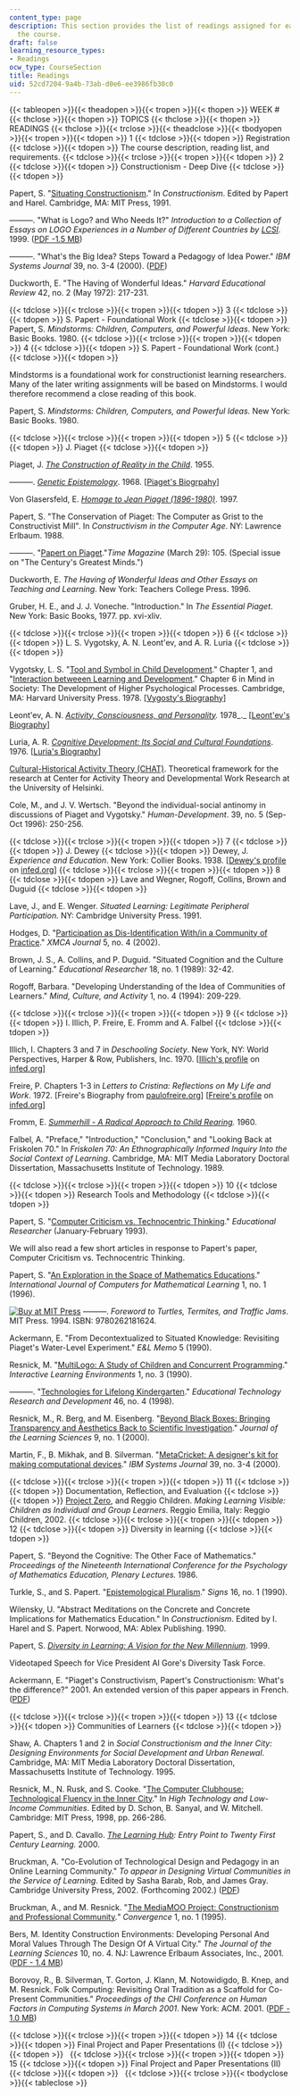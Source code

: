 ```yaml
---
content_type: page
description: This section provides the list of readings assigned for each week of
  the course.
draft: false
learning_resource_types:
- Readings
ocw_type: CourseSection
title: Readings
uid: 52cd7204-9a4b-73ab-d0e6-ee3986fb30c0
---
```

{{< tableopen >}}{{< theadopen >}}{{< tropen >}}{{< thopen >}}
WEEK #
{{< thclose >}}{{< thopen >}}
TOPICS
{{< thclose >}}{{< thopen >}}
READINGS
{{< thclose >}}{{< trclose >}}{{< theadclose >}}{{< tbodyopen >}}{{< tropen >}}{{< tdopen >}}
1
{{< tdclose >}}{{< tdopen >}}
Registration
{{< tdclose >}}{{< tdopen >}}
The course description, reading list, and requirements.
{{< tdclose >}}{{< trclose >}}{{< tropen >}}{{< tdopen >}}
2
{{< tdclose >}}{{< tdopen >}}
Constructionism - Deep Dive
{{< tdclose >}}{{< tdopen >}}

Papert, S. "[Situating Constructionism](http://www.papert.org/articles/SituatingConstructionism.html)." In *Constructionism*. Edited by Papert and Harel. Cambridge, MA: MIT Press, 1991.

———. "What is Logo? and Who Needs It?" *Introduction to a Collection of Essays on LOGO Experiences in a Number of Different Countries* *by* [*LCSI*](http://www.microworlds.com/). 1999. ([PDF -1.5 MB](http://www.microworlds.com/company/philosophy.pdf))

———. "What's the Big Idea? Steps Toward a Pedagogy of Idea Power." *IBM Systems Journal* 39, no. 3-4 (2000). ([PDF](http://ieeexplore.ieee.org/stamp/stamp.jsp?tp=&arnumber=5387030))

Duckworth, E. "The Having of Wonderful Ideas." *Harvard Educational Review* 42, no. 2 (May 1972): 217-231.

{{< tdclose >}}{{< trclose >}}{{< tropen >}}{{< tdopen >}}
3
{{< tdclose >}}{{< tdopen >}}
S. Papert - Foundational Work
{{< tdclose >}}{{< tdopen >}}
Papert, S. *Mindstorms: Children, Computers, and Powerful Ideas*. New York: Basic Books. 1980.
{{< tdclose >}}{{< trclose >}}{{< tropen >}}{{< tdopen >}}
4
{{< tdclose >}}{{< tdopen >}}
S. Papert - Foundational Work (cont.)
{{< tdclose >}}{{< tdopen >}}

Mindstorms is a foundational work for constructionist learning researchers. Many of the later writing assignments will be based on Mindstorms. I would therefore recommend a close reading of this book.

Papert, S. *Mindstorms: Children, Computers, and Powerful Ideas*. New York: Basic Books. 1980.

{{< tdclose >}}{{< trclose >}}{{< tropen >}}{{< tdopen >}}
5
{{< tdclose >}}{{< tdopen >}}
J. Piaget
{{< tdclose >}}{{< tdopen >}}

Piaget, J. [*The Construction of Reality in the Child*](http://www.marxists.org/reference/subject/philosophy/works/fr/piaget2.htm). 1955.

———. [*Genetic Epistemology*](http://www.marxists.org/reference/subject/philosophy/works/fr/piaget.htm). 1968. \[[Piaget's Biogrpahy](http://www.marxists.org/glossary/people/p/i.htm#piaget-jean)\]

Von Glasersfeld, E. [*Homage to Jean Piaget (1896-1980)*](http://www.vonglasersfeld.com/204). 1997.

Papert, S. "The Conservation of Piaget: The Computer as Grist to the Constructivist Mill". In *Constructivism in the Computer Age*. NY: Lawrence Erlbaum. 1988.

———. "[Papert on Piaget](http://www.papert.org/articles/Papertonpiaget.html)."*Time Magazine* (March 29): 105. (Special issue on "The Century's Greatest Minds.")

Duckworth, E. *The Having of Wonderful Ideas and Other Essays on Teaching and Learning*. New York: Teachers College Press. 1996.

Gruber, H. E., and J. J. Voneche. "Introduction." In *The Essential Piaget*. New York: Basic Books, 1977. pp. xvi-xliv.

{{< tdclose >}}{{< trclose >}}{{< tropen >}}{{< tdopen >}}
6
{{< tdclose >}}{{< tdopen >}}
L. S. Vygotsky, A. N. Leont'ev, and A. R. Luria
{{< tdclose >}}{{< tdopen >}}

Vygotsky, L. S. "[Tool and Symbol in Child Development](https://www.marxists.org/archive/vygotsky/works/1934/tool-symbol.htm)." Chapter 1, and "[Interaction betweeen Learning and Development](https://www.oerafrica.org/sites/default/files/L%20%26%20L%20reader_section%20one-reading_4.pdf)." Chapter 6 in Mind in Society: The Development of Higher Psychological Processes. Cambridge, MA: Harvard University Press. 1978. \[[Vygosty's Biography](http://www.marxists.org/glossary/people/v/y.htm#vygotsky-lev)\]

Leont'ev, A. N. [*Activity, Consciousness, and Personality*](http://www.marxists.org/archive/leontev/works/1978/index.htm)*.* 1978\_.\_ \[[Leont'ev's Biography](http://www.marxists.org/glossary/people/l/e.htm)\]

Luria, A. R. [*Cognitive Development: Its Social and Cultural Foundations*](http://www.marxists.org/archive/luria/works/1976/problem.htm). 1976. \[[Luria's Biography](http://www.marxists.org/archive/luria/comments/bio.htm)\]

[Cultural-Historical Activity Theory (CHAT)](https://www.bera.ac.uk/researchers-resources/publications/cultural-historical-activity-theory-chat). Theoretical framework for the research at Center for Activity Theory and Developmental Work Research at the University of Helsinki.

Cole, M., and J. V. Wertsch. "Beyond the individual-social antinomy in discussions of Piaget and Vygotsky." *Human-Development*. 39, no. 5 (Sep-Oct 1996): 250-256.

{{< tdclose >}}{{< trclose >}}{{< tropen >}}{{< tdopen >}}
7
{{< tdclose >}}{{< tdopen >}}
J. Dewey
{{< tdclose >}}{{< tdopen >}}
Dewey, J. *Experience and Education*. New York: Collier Books. 1938. \[[Dewey's profile](http://www.infed.org/thinkers/et-dewey.htm) on [infed.org](http://www.infed.org/)\]
{{< tdclose >}}{{< trclose >}}{{< tropen >}}{{< tdopen >}}
8
{{< tdclose >}}{{< tdopen >}}
Lave and Wegner, Rogoff, Collins, Brown and Duguid
{{< tdclose >}}{{< tdopen >}}

Lave, J., and E. Wenger. *Situated Learning: Legitimate Peripheral Participation.* NY: Cambridge University Press. 1991.

Hodges, D. "[Participation as Dis-Identification With/in a Community of Practice](https://www.tandfonline.com/doi/abs/10.1207/s15327884mca0504_3)." *XMCA Journal* 5, no. 4 (2002).

Brown, J. S., A. Collins, and P. Duguid. "Situated Cognition and the Culture of Learning." *Educational Researcher* 18, no. 1 (1989): 32-42.

Rogoff, Barbara. "Developing Understanding of the Idea of Communities of Learners." *Mind, Culture, and Activity* 1, no. 4 (1994): 209-229.

{{< tdclose >}}{{< trclose >}}{{< tropen >}}{{< tdopen >}}
9
{{< tdclose >}}{{< tdopen >}}
I. Illich, P. Freire, E. Fromm and A. Falbel
{{< tdclose >}}{{< tdopen >}}

Illich, I. Chapters 3 and 7 in *Deschooling Society*. New York, NY: World Perspectives, Harper & Row, Publishers, Inc. 1970. \[[Illich's profile](http://www.infed.org/thinkers/et-illic.htm) on [infed.org](http://www.infed.org/)\]

Freire, P. Chapters 1-3 in *Letters to Cristina: Reflections on My Life and Work*. 1972. \[Freire's Biography from [paulofreire.org](http://www.paulofreire.org/)\] \[[Freire's profile](http://www.infed.org/thinkers/et-freir.htm) on [infed.org](http://www.infed.org/)\]

Fromm, E. [*Summerhill - A Radical Approach to Child Rearing*](http://www.marxists.org/archive/fromm/works/1960/summerhill.htm)*.* 1960.

Falbel, A. "Preface," "Introduction," "Conclusion," and "Looking Back at Friskolen 70." In *Friskolen 70: An Ethnographically Informed Inquiry Into the Social Context of Learning*. Cambridge, MA: MIT Media Laboratory Doctoral Dissertation, Massachusetts Institute of Technology. 1989.

{{< tdclose >}}{{< trclose >}}{{< tropen >}}{{< tdopen >}}
10
{{< tdclose >}}{{< tdopen >}}
Research Tools and Methodology
{{< tdclose >}}{{< tdopen >}}

Papert, S. "[Computer Criticism vs. Technocentric Thinking](http://www.papert.org/articles/ComputerCriticismVsTechnocentric.html)." *Educational Researcher* (January-February 1993).

We will also read a few short articles in response to Papert's paper, Computer Cricitism vs. Technocentric Thinking.

Papert, S. "[An Exploration in the Space of Mathematics Educations](http://www.papert.org/articles/AnExplorationintheSpaceofMathematicsEducations.html)." *International Journal of Computers for Mathematical Learning* 1, no. 1 (1996).

[![Buy at MIT Press](/images/mp_logo.gif)](https://mitpress.mit.edu/9780262181624) ———. *Foreword to Turtles, Termites, and Traffic Jams*. MIT Press. 1994. ISBN: 9780262181624.

Ackermann, E. "From Decontextualized to Situated Knowledge: Revisiting Piaget's Water-Level Experiment." *E&L Memo* 5 (1990).

Resnick, M. "[MultiLogo: A Study of Children and Concurrent Programming](http://llk.media.mit.edu/papers/archive/MultiLogo.html)." *Interactive Learning Environments* 1, no. 3 (1990).

———. "[Technologies for Lifelong Kindergarten](http://web.media.mit.edu/~mres/papers/lifelongk/)." *Educational Technology Research and Development* 46, no. 4 (1998).

Resnick, M., R. Berg, and M. Eisenberg. "[Beyond Black Boxes: Bringing Transparency and Aesthetics Back to Scientific Investigation](http://llk.media.mit.edu/papers/archive/bbb/)." *Journal of the Learning Sciences* 9, no. 1 (2000).

Martin, F., B. Mikhak, and B. Silverman. "[MetaCricket: A designer's kit for making computational devices](https://ieeexplore.ieee.org/abstract/document/5387028)." *IBM Systems Journal* 39, no. 3-4 (2000).

{{< tdclose >}}{{< trclose >}}{{< tropen >}}{{< tdopen >}}
11
{{< tdclose >}}{{< tdopen >}}
Documentation, Reflection, and Evaluation
{{< tdclose >}}{{< tdopen >}}
[Project Zero](http://www.pz.harvard.edu/), and Reggio Children. *Making Learning Visible: Children as Individual and Group Learners*. Reggio Emilia, Italy: Reggio Children, 2002.
{{< tdclose >}}{{< trclose >}}{{< tropen >}}{{< tdopen >}}
12
{{< tdclose >}}{{< tdopen >}}
Diversity in learning
{{< tdclose >}}{{< tdopen >}}

Papert, S. "Beyond the Cognitive: The Other Face of Mathematics." *Proceedings of the Nineteenth International Conference for the Psychology of Mathematics Education, Plenary Lectures.* 1986.

Turkle, S., and S. Papert. "[Epistemological Pluralism](http://www.papert.org/articles/EpistemologicalPluralism.html)." *Signs* 16, no. 1 (1990).

Wilensky, U. "Abstract Meditations on the Concrete and Concrete Implications for Mathematics Education." In *Constructionism*. Edited by I. Harel and S. Papert. Norwood, MA: Ablex Publishing. 1990.

Papert, S. [*Diversity in Learning: A Vision for the New Millennium*](http://www.papert.org/articles/diversity/DiversityinLearningPart1.html). 1999.

Videotaped Speech for Vice President Al Gore's Diversity Task Force.

Ackermann, E. "Piaget's Constructivism, Papert's Constructionism: What's the difference?" 2001. An extended version of this paper appears in French. ([PDF](http://learning.media.mit.edu/content/publications/EA.Piaget%20_%20Papert.pdf))

{{< tdclose >}}{{< trclose >}}{{< tropen >}}{{< tdopen >}}
13
{{< tdclose >}}{{< tdopen >}}
Communities of Learners
{{< tdclose >}}{{< tdopen >}}

Shaw, A. Chapters 1 and 2 in *Social Constructionism and the Inner City: Designing Environments for Social Development and Urban Renewal*. Cambridge, MA: MIT Media Laboratory Doctoral Dissertation, Massachusetts Institute of Technology. 1995.

Resnick, M., N. Rusk, and S. Cooke. "[The Computer Clubhouse: Technological Fluency in the Inner City](http://web.media.mit.edu/~mres/papers/Clubhouse/Clubhouse.htm)." In *High Technology and Low-Income Communities*. Edited by D. Schon, B. Sanyal, and W. Mitchell. Cambridge: MIT Press, 1998, pp. 266-286.

Papert, S., and D. Cavallo. [*The Learning Hub*](http://learning.media.mit.edu/learninghub.html)*: Entry Point to Twenty First Century Learning.* 2000.

Bruckman, A. "Co-Evolution of Technological Design and Pedagogy in an Online Learning Community." *To appear in Designing Virtual Communities in the Service of Learning*. Edited by Sasha Barab, Rob, and James Gray. Cambridge University Press, 2002. (Forthcoming 2002.) ([PDF](http://www.cc.gatech.edu/%7Easb/papers/bruckman-co-evolution.pdf))

Bruckman, A., and M. Resnick. "[The MediaMOO Project: Constructionism and Professional Community](http://llk.media.mit.edu/papers/archive/convergence.html)*." Convergence* 1, no. 1 (1995).

Bers, M. Identity Construction Environments: Developing Personal And Moral Values Through The Design Of A Virtual City." *The Journal of the Learning Sciences* 10, no. 4. NJ: Lawrence Erlbaum Associates, Inc., 2001. ([PDF - 1.4 MB](http://ase.tufts.edu/devtech/publications/ICE-values-design.pdf))

Borovoy, R., B. Silverman, T. Gorton, J. Klann, M. Notowidigdo, B. Knep, and M. Resnick. Folk Computing: Revisiting Oral Tradition as a Scaffold for Co-Present Communities." *Proceedings of the CHI Conference on Human Factors in Computing Systems in March 2001*. New York: ACM. 2001. ([PDF - 1.0 MB](http://llk.media.mit.edu/papers/archive/folk-computing.pdf))

{{< tdclose >}}{{< trclose >}}{{< tropen >}}{{< tdopen >}}
14
{{< tdclose >}}{{< tdopen >}}
Final Project and Paper Presentations (I)
{{< tdclose >}}{{< tdopen >}}
 
{{< tdclose >}}{{< trclose >}}{{< tropen >}}{{< tdopen >}}
15
{{< tdclose >}}{{< tdopen >}}
Final Project and Paper Presentations (II)
{{< tdclose >}}{{< tdopen >}}
 
{{< tdclose >}}{{< trclose >}}{{< tbodyclose >}}{{< tableclose >}}